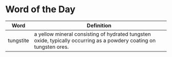 # Word of the Day

|Word|Definition|
|---|---|
|tungstite|a yellow mineral consisting of hydrated tungsten oxide, typically occurring as a powdery coating on tungsten ores.|